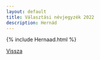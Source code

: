 ```yaml
---
layout: default
title: Választási névjegyzék 2022
description: Hernád
---
```


{% include Hernaad.html %}

[Vissza](./)